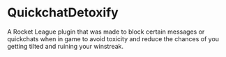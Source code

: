 # QuickchatDetoxify
A Rocket League plugin that was made to block certain messages or quickchats when in game to avoid toxicity and reduce the chances of you getting tilted and ruining your winstreak.


